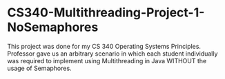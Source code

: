 # CS340-Multithreading-Project-1-NoSemaphores
This project was done for my CS 340 Operating Systems Principles. Professor gave us an arbitrary scenario in which each student individually was required to implement using Multithreading in Java WITHOUT the usage of Semaphores.
